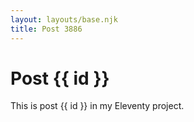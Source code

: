 ```yaml
---
layout: layouts/base.njk
title: Post 3886
---
```


# Post {{ id }}

This is post {{ id }} in my Eleventy project.
